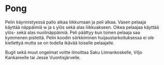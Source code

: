 # Pong
Pelin käynnistyessä pallo alkaa liikkumaan ja peli alkaa. Vasen pelaaja käyttää näppäimiä w ja s ylös sekä alas liikkuakseen. Oikea pelaajaa käyttää ylös- sekä alas nuolinäppäimiä. Peli päättyy kun toinen pelaaja saa kymmenen pistettä. Pelin koodin sörkkiminen huijaustarkoituksessa ei ole kiellettyä mutta se on todella ikävää toiselle pelaajalle.

Bugit sekä muut ongelmat voitte ilmoittaa Saku Linnankoskelle, Viljo Kankareelle tai Jesse Vuontisjärvelle.
